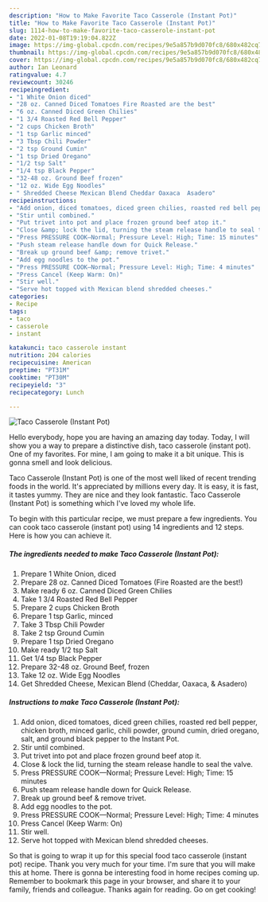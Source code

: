 ```yaml
---
description: "How to Make Favorite Taco Casserole (Instant Pot)"
title: "How to Make Favorite Taco Casserole (Instant Pot)"
slug: 1114-how-to-make-favorite-taco-casserole-instant-pot
date: 2022-01-08T19:19:04.822Z
image: https://img-global.cpcdn.com/recipes/9e5a857b9d070fc8/680x482cq70/taco-casserole-instant-pot-recipe-main-photo.jpg
thumbnail: https://img-global.cpcdn.com/recipes/9e5a857b9d070fc8/680x482cq70/taco-casserole-instant-pot-recipe-main-photo.jpg
cover: https://img-global.cpcdn.com/recipes/9e5a857b9d070fc8/680x482cq70/taco-casserole-instant-pot-recipe-main-photo.jpg
author: Ian Leonard
ratingvalue: 4.7
reviewcount: 30246
recipeingredient:
- "1 White Onion diced"
- "28 oz. Canned Diced Tomatoes Fire Roasted are the best"
- "6 oz. Canned Diced Green Chilies"
- "1 3/4 Roasted Red Bell Pepper"
- "2 cups Chicken Broth"
- "1 tsp Garlic minced"
- "3 Tbsp Chili Powder"
- "2 tsp Ground Cumin"
- "1 tsp Dried Oregano"
- "1/2 tsp Salt"
- "1/4 tsp Black Pepper"
- "32-48 oz. Ground Beef frozen"
- "12 oz. Wide Egg Noodles"
- " Shredded Cheese Mexican Blend Cheddar Oaxaca  Asadero"
recipeinstructions:
- "Add onion, diced tomatoes, diced green chilies, roasted red bell pepper, chicken broth, minced garlic, chili powder, ground cumin, dried oregano, salt, and ground black pepper to the Instant Pot."
- "Stir until combined."
- "Put trivet into pot and place frozen ground beef atop it."
- "Close &amp; lock the lid, turning the steam release handle to seal the valve."
- "Press PRESSURE COOK—Normal; Pressure Level: High; Time: 15 minutes"
- "Push steam release handle down for Quick Release."
- "Break up ground beef &amp; remove trivet."
- "Add egg noodles to the pot."
- "Press PRESSURE COOK—Normal; Pressure Level: High; Time: 4 minutes"
- "Press Cancel (Keep Warm: On)"
- "Stir well."
- "Serve hot topped with Mexican blend shredded cheeses."
categories:
- Recipe
tags:
- taco
- casserole
- instant

katakunci: taco casserole instant 
nutrition: 204 calories
recipecuisine: American
preptime: "PT31M"
cooktime: "PT30M"
recipeyield: "3"
recipecategory: Lunch

---
```



![Taco Casserole (Instant Pot)](https://img-global.cpcdn.com/recipes/9e5a857b9d070fc8/680x482cq70/taco-casserole-instant-pot-recipe-main-photo.jpg)

Hello everybody, hope you are having an amazing day today. Today, I will show you a way to prepare a distinctive dish, taco casserole (instant pot). One of my favorites. For mine, I am going to make it a bit unique. This is gonna smell and look delicious.



Taco Casserole (Instant Pot) is one of the most well liked of recent trending foods in the world. It's appreciated by millions every day. It is easy, it is fast, it tastes yummy. They are nice and they look fantastic. Taco Casserole (Instant Pot) is something which I've loved my whole life.


To begin with this particular recipe, we must prepare a few ingredients. You can cook taco casserole (instant pot) using 14 ingredients and 12 steps. Here is how you can achieve it.

<!--inarticleads1-->

##### The ingredients needed to make Taco Casserole (Instant Pot):

1. Prepare 1 White Onion, diced
1. Prepare 28 oz. Canned Diced Tomatoes (Fire Roasted are the best!)
1. Make ready 6 oz. Canned Diced Green Chilies
1. Take 1 3/4 Roasted Red Bell Pepper
1. Prepare 2 cups Chicken Broth
1. Prepare 1 tsp Garlic, minced
1. Take 3 Tbsp Chili Powder
1. Take 2 tsp Ground Cumin
1. Prepare 1 tsp Dried Oregano
1. Make ready 1/2 tsp Salt
1. Get 1/4 tsp Black Pepper
1. Prepare 32-48 oz. Ground Beef, frozen
1. Take 12 oz. Wide Egg Noodles
1. Get  Shredded Cheese, Mexican Blend (Cheddar, Oaxaca, &amp; Asadero)




<!--inarticleads2-->

##### Instructions to make Taco Casserole (Instant Pot):

1. Add onion, diced tomatoes, diced green chilies, roasted red bell pepper, chicken broth, minced garlic, chili powder, ground cumin, dried oregano, salt, and ground black pepper to the Instant Pot.
1. Stir until combined.
1. Put trivet into pot and place frozen ground beef atop it.
1. Close &amp; lock the lid, turning the steam release handle to seal the valve.
1. Press PRESSURE COOK—Normal; Pressure Level: High; Time: 15 minutes
1. Push steam release handle down for Quick Release.
1. Break up ground beef &amp; remove trivet.
1. Add egg noodles to the pot.
1. Press PRESSURE COOK—Normal; Pressure Level: High; Time: 4 minutes
1. Press Cancel (Keep Warm: On)
1. Stir well.
1. Serve hot topped with Mexican blend shredded cheeses.




So that is going to wrap it up for this special food taco casserole (instant pot) recipe. Thank you very much for your time. I'm sure that you will make this at home. There is gonna be interesting food in home recipes coming up. Remember to bookmark this page in your browser, and share it to your family, friends and colleague. Thanks again for reading. Go on get cooking!
